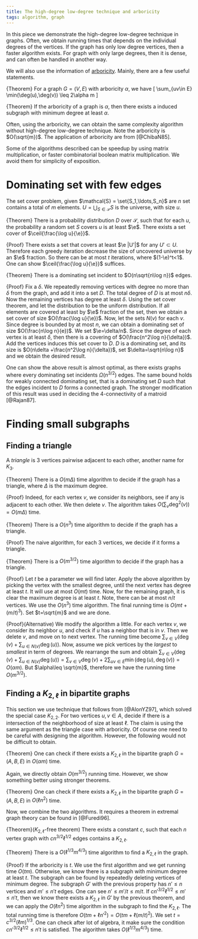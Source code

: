 ```yaml
---
title: The high-degree low-degree technique and arboricity 
tags: algorithm, graph
---
```


In this piece we demonstrate the high-degree low-degree technique in graphs. Often, we obtain running times that depends on the individual degrees of the vertices. If the graph has only low degree vertices, then a faster algorithm exists. For graph with only large degrees, then it is dense, and can often be handled in another way.

We will also use the information of [arboricity](https://en.wikipedia.org/wiki/Arboricity). 
Mainly, there are a few useful statements. 

{Theorem}
    For a graph $G=(V,E)$ with arboricity $\alpha$, we have 
    \[
        \sum_{uv\in E} \min(\deg(u),\deg(v)) \leq 2\alpha m
    \]

{Theorem}
    If the arboricity of a graph is $\alpha$, then there exists a induced subgraph with minimum degree at least $\alpha$.

Often, using the arboricity, we can obtain the same complexity algorithm without high-degree low-degree technique. Note the arboricity is $O(\sqrt{m})$. The application of arboricity are from [@ChibaN85].

Some of the algorithms described can be speedup by using matrix multiplication, or faster combinatorial boolean matrix multiplication. We avoid them for simplicity of exposition. 

# Dominating set with few edges

The set cover problem, given $\mathcal{S} = \set{S_1,\ldots,S_n}$ are $n$ set contains a total of $m$ elements. $U=\bigcup_{S\in \mathcal{S}} S$ is the universe, with size $u$.

{Theorem}
    There is a probability distribution $D$ over $\mathcal{S}$, such that for each $u$, the probability a random set $S$ covers $u$ is at least $\e$. There exists a set cover of $\ceil{\frac{\log u}{\e}}$.

{Proof}
   There exists a set that covers at least $\e |U'|$ for any $U' \subset U$. Therefore each greedy iteration decrease the size of uncovered universe by an $\e$ fraction. So there can be at most $t$ iterations, where $(1-\e)^t<1$. One can show $\ceil{\frac{\log u}{\e}}$ suffices. 

{Theorem}
    There is a dominating set incident to $O(n\sqrt{n\log n})$ edges.

{Proof}
    Fix a $\delta$. We repeatedly removing vertices with degree no more than $\delta$ from the graph, and add it into a set $D$. The total degree of $D$ is at most $n\delta$. Now the remaining vertices has degree at least $\delta$. 
    Using the set cover theorem, and let the distribution to be the uniform distribution. If all elements are covered at least by $\e$ fraction of the set, then we obtain a set cover of size $O(\frac{\log u}{\e})$. Now, let the sets $N(v)$ for each $v$. Since degree is bounded by at most $n$, we can obtain a dominating set of size $O(\frac{n\log n}{e})$. We set $\e=\delta/n$. Since the degree of each vertex is at least $\delta$, then there is a covering of $O(\frac{n^2\log n}{\delta})$. Add the vertices induces this set cover to $D$.
    $D$ is a dominating set, and its size is $O(n\delta +\frac{n^2\log n}{\delta})$, set $\delta=\sqrt{n\log n}$ and we obtain the desired result.

One can show the above result is almost optimal, as there exists graphs where every dominating set incidents $\Omega(n^{3/2})$ edges. The same bound holds for weakly connected dominating set, that is a dominating set $D$ such that the edges incident to $D$ forms a connected graph. The stronger modification of this result was used in deciding the $4$-connectivity of a matroid [@Rajan87]. 

# Finding small subgraphs

## Finding a triangle

A _triangle_ is $3$ vertices pairwise adjacent to each other, another name for $K_3$.

{Theorem}
    There is a $O(m\Delta)$ time algorithm to decide if the graph has a triangle, where $\Delta$ is the maximum degree.

{Proof}
    Indeed, for each vertex $v$, we consider its neighbors, see if any is adjacent to each other. We then delete $v$. The algorithm takes $O(\sum_{v} \deg^2(v)) = O(m\Delta)$ time. 

{Theorem}
    There is a $O(n^3)$ time algorithm to decide if the graph has a triangle.

{Proof}
    The naive algorithm, for each $3$ vertices, we decide if it forms a triangle. 

{Theorem}
    There is a $O(m^{3/2})$ time algorithm to decide if the graph has a triangle. 

{Proof}
    Let $t$ be a parameter we will find later. Apply the above algorithm by picking the vertex with the smallest degree, until the next vertex has degree at least $t$. It will use at most $O(mt)$ time. Now, for the remaining graph, it is clear the maximum degree is at least $t$. Note, there can be at most $n/t$ vertices. We use the $O(n^3)$ time algorithm. The final running time is $O(mt+(m/t)^3)$. Set $t=\sqrt{m}$ and we are done. 

{Proof}(Alternative)
    We modify the algorithm a little. For each vertex $v$, we consider its neighbor $u$, and check if $u$ has a neighbor that is in $v$. Then we delete $v$, and move on to next vertex. The running time become $\sum_{v\in V} (\deg(v)+\sum_{u\in N(v)} \deg(u))$. Now, assume we pick vertices by the _largest_ to _smallest_ in term of degrees. We rearrange the sum and obtain $\sum_{v\in V}  (\deg(v)+\sum_{u\in N(v)} \deg(u)) = \sum_{v\in V} \deg(v) + 2 \sum_{uv\in E} \min(\deg(u),\deg(v)) = O(\alpha m)$. 
    But $\alpha\leq \sqrt{m}$, therefore we have the running time $O(m^{3/2})$.

## Finding a $K_{2,\ell}$ in bipartite graphs

This section we use technique that follows from [@AlonYZ97], which solved the special case $K_{2,2}$.
For two vertices $u,v\in A$, decide if there is a intersection of the neighborhood of size at least $\ell$. 
The claim is using the same argument as the triangle case with arboricity. Of course one need to be careful with designing the algorithm. However, the following would not be difficult to obtain.

{Theorem}
    One can check if there exists a $K_{2,\ell}$ in the bipartite graph $G=(A,B,E)$ in $O(\alpha m)$ time.

Again, we directly obtain $O(m^{3/2})$ running time. However, we show something better using stronger theorems. 

{Theorem}
    One can check if there exists a $K_{2,\ell}$ in the bipartite graph $G=(A,B,E)$ in $O(\ell n^2)$ time.

Now, we combine the two algorithms. It requires a theorem in extremal graph theory can be found in [@Furedi96]. 

{Theorem}($K_{2,\ell}$-free theorem)
    There exists a constant $c$, such that each $n$ vertex graph with $c n^{3/2} \ell^{1/2}$ edges contains a $K_{2,\ell}$.

{Theorem}
    There is a $O(\ell^{1/3}m^{4/3})$ time algorithm to find a $K_{2,\ell}$ in the graph.

{Proof}
    If the arboricity is $t$. We use the first algorithm and we get running time $O(t m)$. Otherwise, we know there is a subgraph with minimum degree at least $t$. The subgraph can be found by repeatedly deleting vertices of minimum degree. The subgraph $G'$ with the previous property has $n'\leq n$ vertices and $m'\leq n't$ edges. One can see $n'\leq m'/t\leq m/t$. If $cn'^{3/2}\ell^{1/2}\leq m' \leq n't$, then we know there exists a $K_{2,\ell}$ in $G'$ by the previous theorem, and we can apply the $O(\ell n^2)$ time algorithm in the subgraph to find the $K_{2,\ell}$. The total running time is therefore $O(tm + \ell n'^2) = O(tm+\ell (m/t)^2)$.
    We set $t=c^{3/2} (\ell m)^{1/3}$. One can check after lot of algebra, it make sure the condition $cn'^{3/2}\ell^{1/2}\leq n't$ is satisfied. The algorithm takes $O(\ell^{1/3}m^{4/3})$ time. 
